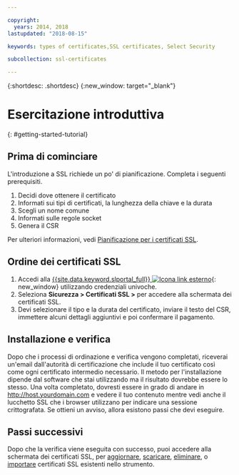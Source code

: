 ```yaml
---

copyright:
  years: 2014, 2018
lastupdated: "2018-08-15"

keywords: types of certificates,SSL certificates, Select Security

subcollection: ssl-certificates

---
```


{:shortdesc: .shortdesc}
{:new_window: target="_blank"}

# Esercitazione introduttiva
{: #getting-started-tutorial}


## Prima di cominciare

L'introduzione a SSL richiede un po' di pianificazione. Completa i seguenti prerequisiti.

1. Decidi dove ottenere il certificato
2. Informati sui tipi di certificati, la lunghezza della chiave e la durata
3. Scegli un nome comune
4. Informati sulle regole socket
5. Genera il CSR

Per ulteriori informazioni, vedi [Pianificazione per i certificati SSL](/docs/infrastructure/ssl-certificates?topic=ssl-certificates-planning-for-ssl).

## Ordine dei certificati SSL

1. Accedi alla [{{site.data.keyword.slportal_full}} ![Icona link esterno](../../icons/launch-glyph.svg "Icona link esterno")](https://control.softlayer.com/){: new_window} utilizzando credenziali univoche.
2. Seleziona **Sicurezza > Certificati SSL >** per accedere alla schermata dei certificati SSL.
3. Devi selezionare il tipo e la durata del certificato, inviare il testo del CSR, immettere alcuni dettagli aggiuntivi e poi confermare il pagamento.

## Installazione e verifica
Dopo che i processi di ordinazione e verifica vengono completati, riceverai un'email dall'autorità di certificazione che include il tuo certificato così come ogni certificato intermedio necessario. Il metodo per l'installazione dipende dal software che stai utilizzando ma il risultato dovrebbe essere lo stesso. Una volta completato, dovresti essere in grado di andare in <http://host.yourdomain.com> e vedere il tuo contenuto mentre vedi anche il lucchetto SSL che i browser utilizzano per indicare una sessione crittografata. Se ottieni un avviso, allora esistono passi che devi eseguire.

## Passi successivi

Dopo che la verifica viene eseguita con successo, puoi accedere alla schermata dei certificati SSL, per [aggiornare](/docs/infrastructure/ssl-certificates?topic=ssl-certificates-viewing-and-updating-ssl-certificates), [scaricare](/docs/infrastructure/ssl-certificates?topic=ssl-certificates-downloading-ssl-certificate-details), [eliminare](/docs/infrastructure/ssl-certificates?topic=ssl-certificates-deleting-ssl-certificates), o [importare](/docs/infrastructure/ssl-certificates?topic=ssl-certificates-importing-ssl-certificates) certificati SSL esistenti nello strumento.
